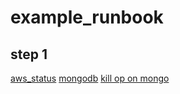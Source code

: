 # example_runbook

## step 1
[aws_status](https://console.transposit.com/mc/t/yoko-test-mc-team/actions/aws_status)
[mongodb](https://console.transposit.com/mc/t/yoko-test-mc-team/actions/mongodb)
[kill op on mongo](https://console.transposit.com/mc/t/yoko-test-mc-team/actions/kill_op_on_mongo)